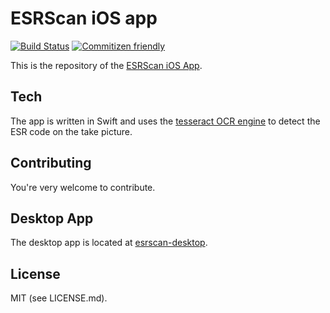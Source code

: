 # ESRScan iOS app
[![Build Status](https://travis-ci.org/mweibel/esrscan.svg)](https://travis-ci.org/mweibel/esrscan)
[![Commitizen friendly](https://img.shields.io/badge/commitizen-friendly-brightgreen.svg)](http://commitizen.github.io/cz-cli/)

This is the repository of the [ESRScan iOS App](https://itunes.apple.com/ch/app/esrscan/id1078446095). 

## Tech
The app is written in Swift and uses the [tesseract OCR engine](https://github.com/tesseract-ocr/tesseract/) to detect the ESR code on the take picture. 

## Contributing
You're very welcome to contribute. 

## Desktop App
The desktop app is located at [esrscan-desktop](https://github.com/mweibel/esrscan-desktop).

## License
MIT (see LICENSE.md).
